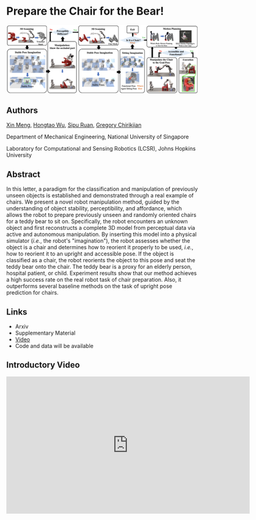 # Prepare the Chair for the Bear!
![teaser](docs/assets/pipeline.png)

## Authors
[Xin Meng](https://github.com/XinnMeng), [Hongtao Wu](https://github.com/hongtaowu67), [Sipu Ruan](https://ruansp.github.io/), [Gregory Chirikjian](https://cde.nus.edu.sg/me/staff/chirikjian-gregory-s/)

Department of Mechanical Engineering, National University of Singapore

Laboratory for Computational and Sensing Robotics (LCSR), Johns Hopkins University

## Abstract
In this letter, a paradigm for the classification and manipulation of previously unseen objects is established and demonstrated through a real example of chairs. We present a novel robot manipulation method, guided by the understanding of object stability, perceptibility, and affordance, which allows the robot to prepare previously unseen and randomly oriented chairs for a teddy bear to sit on. Specifically, the robot encounters an unknown object and first reconstructs a complete 3D model from perceptual data via active and autonomous manipulation. By inserting this model into a physical simulator (*i.e.*, the robot's "imagination"), the robot assesses whether the object is a chair and determines how to reorient it properly to be used, *i.e.*, how to reorient it to an upright and accessible pose. If the object is classified as a chair, the robot reorients the object to this pose and seat the teddy bear onto the chair. The teddy bear is a proxy for an elderly person, hospital patient, or child. Experiment results show that our method achieves a high success rate on the real robot task of chair preparation. Also, it outperforms several baseline methods on the task of upright pose prediction for chairs.

## Links
- Arxiv
- Supplementary Material
- [Video](https://youtu.be/33z_6hgmZaI)
- Code and data will be available

## Introductory Video
<iframe width="640" height="360" src="https://www.youtube.com/embed/33z_6hgmZaI" frameborder="0" allow="autoplay; encrypted-media" allowfullscreen></iframe>
